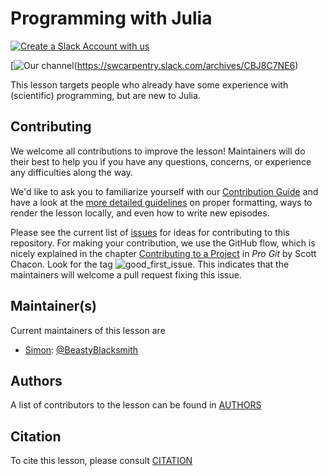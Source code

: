 # Programming with Julia

[![Create a Slack Account with us][slack]](https://swc-slack-invite.herokuapp.com/)

[![Our channel][channel](https://swcarpentry.slack.com/archives/CBJ8C7NE6)

This lesson targets people who already have some experience with (scientific)
programming, but are new to Julia.

## Contributing

We welcome all contributions to improve the lesson! Maintainers will do their
best to help you if you have any questions, concerns, or experience any
difficulties along the way.

We'd like to ask you to familiarize yourself with our [Contribution
Guide](CONTRIBUTING.md) and have a look at the [more detailed
guidelines][lesson-example] on proper formatting, ways to render the lesson
locally, and even how to write new episodes.

Please see the current list of [issues][issues] for ideas for contributing to
this repository. For making your contribution, we use the GitHub flow, which is
nicely explained in the chapter [Contributing to a Project][start] in *Pro Git*
by Scott Chacon. Look for the tag ![good_first_issue][first]. This indicates
that the maintainers will welcome a pull request fixing this issue.

## Maintainer(s)

Current maintainers of this lesson are

* [Simon](https://carpentries.org/instructors/#beastyblacksmith):
  [@BeastyBlacksmith](https://github.com/BeastyBlacksmith)

## Authors

A list of contributors to the lesson can be found in [AUTHORS](AUTHORS)

## Citation

To cite this lesson, please consult [CITATION](CITATION)

[cdh]: https://cdh.carpentries.org
[community-lessons]: https://carpentries.org/community-lessons
[lesson-example]: https://carpentries.github.io/lesson-example
[slack]: https://img.shields.io/badge/Create_Slack_Account-The_Carpentries-071159.svg
[channel]: https://img.shields.io/badge/juliaswc-slack_channel-orange
[issues]: https://github.com/carpentries-incubator/julia-novice/issues
[start]: http://git-scm.com/book/en/v2/GitHub-Contributing-to-a-Project
[first]: https://img.shields.io/badge/-good%20first%20issue-gold.svg
